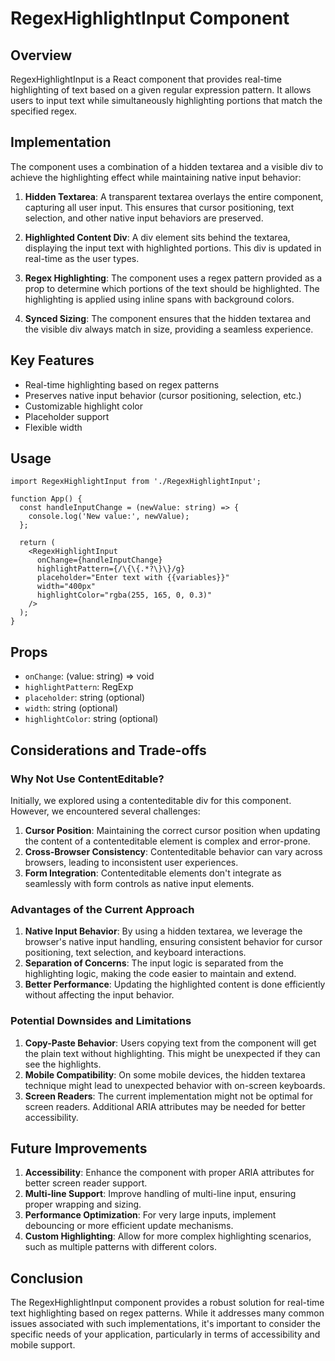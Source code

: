 # RegexHighlightInput Component

## Overview

RegexHighlightInput is a React component that provides real-time highlighting of text based on a given regular expression pattern. It allows users to input text while simultaneously highlighting portions that match the specified regex.

## Implementation

The component uses a combination of a hidden textarea and a visible div to achieve the highlighting effect while maintaining native input behavior:

1. **Hidden Textarea**: A transparent textarea overlays the entire component, capturing all user input. This ensures that cursor positioning, text selection, and other native input behaviors are preserved.

2. **Highlighted Content Div**: A div element sits behind the textarea, displaying the input text with highlighted portions. This div is updated in real-time as the user types.

3. **Regex Highlighting**: The component uses a regex pattern provided as a prop to determine which portions of the text should be highlighted. The highlighting is applied using inline spans with background colors.

4. **Synced Sizing**: The component ensures that the hidden textarea and the visible div always match in size, providing a seamless experience.

## Key Features

- Real-time highlighting based on regex patterns
- Preserves native input behavior (cursor positioning, selection, etc.)
- Customizable highlight color
- Placeholder support
- Flexible width

## Usage

```tsx
import RegexHighlightInput from './RegexHighlightInput';

function App() {
  const handleInputChange = (newValue: string) => {
    console.log('New value:', newValue);
  };

  return (
    <RegexHighlightInput 
      onChange={handleInputChange}
      highlightPattern={/\{\{.*?\}\}/g}
      placeholder="Enter text with {{variables}}"
      width="400px"
      highlightColor="rgba(255, 165, 0, 0.3)"
    />
  );
}
```

## Props

- `onChange`: (value: string) => void
- `highlightPattern`: RegExp
- `placeholder`: string (optional)
- `width`: string (optional)
- `highlightColor`: string (optional)

## Considerations and Trade-offs

### Why Not Use ContentEditable?

Initially, we explored using a contenteditable div for this component. However, we encountered several challenges:

1. **Cursor Position**: Maintaining the correct cursor position when updating the content of a contenteditable element is complex and error-prone.
2. **Cross-Browser Consistency**: Contenteditable behavior can vary across browsers, leading to inconsistent user experiences.
3. **Form Integration**: Contenteditable elements don't integrate as seamlessly with form controls as native input elements.

### Advantages of the Current Approach

1. **Native Input Behavior**: By using a hidden textarea, we leverage the browser's native input handling, ensuring consistent behavior for cursor positioning, text selection, and keyboard interactions.
2. **Separation of Concerns**: The input logic is separated from the highlighting logic, making the code easier to maintain and extend.
3. **Better Performance**: Updating the highlighted content is done efficiently without affecting the input behavior.

### Potential Downsides and Limitations

1. **Copy-Paste Behavior**: Users copying text from the component will get the plain text without highlighting. This might be unexpected if they can see the highlights.
2. **Mobile Compatibility**: On some mobile devices, the hidden textarea technique might lead to unexpected behavior with on-screen keyboards.
3. **Screen Readers**: The current implementation might not be optimal for screen readers. Additional ARIA attributes may be needed for better accessibility.

## Future Improvements

1. **Accessibility**: Enhance the component with proper ARIA attributes for better screen reader support.
2. **Multi-line Support**: Improve handling of multi-line input, ensuring proper wrapping and sizing.
3. **Performance Optimization**: For very large inputs, implement debouncing or more efficient update mechanisms.
4. **Custom Highlighting**: Allow for more complex highlighting scenarios, such as multiple patterns with different colors.

## Conclusion

The RegexHighlightInput component provides a robust solution for real-time text highlighting based on regex patterns. While it addresses many common issues associated with such implementations, it's important to consider the specific needs of your application, particularly in terms of accessibility and mobile support.
